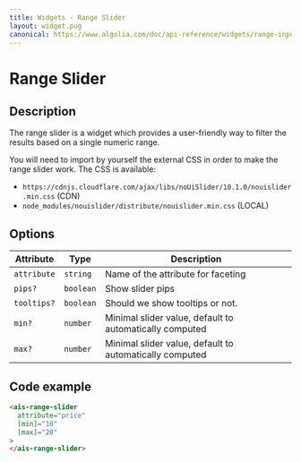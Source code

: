 ```yaml
---
title: Widgets - Range Slider
layout: widget.pug
canonical: https://www.algolia.com/doc/api-reference/widgets/range-input/angular/
---
```


# Range Slider

## Description

The range slider is a widget which provides a user-friendly way to filter the results based on a single numeric range.

You will need to import by yourself the external CSS in order to make the range slider work. The CSS is available:

* `https://cdnjs.cloudflare.com/ajax/libs/noUiSlider/10.1.0/nouislider.min.css` (CDN)
* `node_modules/nouislider/distribute/nouislider.min.css` (LOCAL)

## Options

| Attribute       | Type       | Description
| -                | -          | -
| `attribute`      | `string`   | Name of the attribute for faceting
| `pips?`          | `boolean`  | Show slider pips
| `tooltips?`      | `boolean`  | Should we show tooltips or not.
| `min?`           | `number`   | Minimal slider value, default to automatically computed
| `max?`           | `number`   | Minimal slider value, default to automatically computed

## Code example

```html
<ais-range-slider
  attribute="price"
  [min]="10"
  [max]="20"
>
</ais-range-slider>
```
